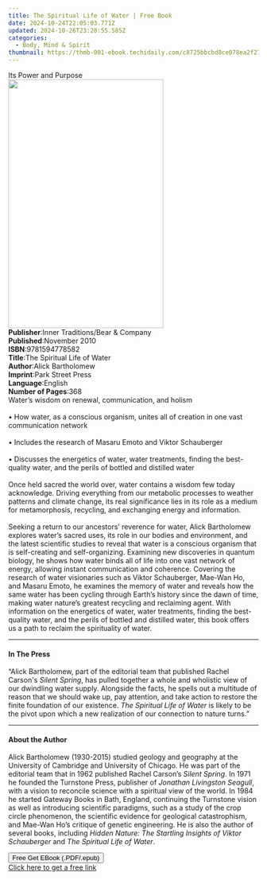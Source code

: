 ```yaml
---
title: The Spiritual Life of Water | Free Book
date: 2024-10-24T22:05:03.771Z
updated: 2024-10-26T23:28:55.585Z
categories:
  - Body, Mind & Spirit
thumbnail: https://thmb-001-ebook.techidaily.com/c8725bbcbd8ce078ea2f27e80a8b613aa74ebd571ab0b4d54f09f1794e5b82e5.jpg
---
```

<main id="book-container">
  <div class="flex flex-col">
    <div class="book-brief flex-1 py-6 px-4 sm:p-6 md:py-10 md:px-8">
      <!-- brief-->
      <div class="book-brief-main">Its Power and Purpose</div>
    </div>
    <div
      class="book-meta-info flex-1 grid gap-4 col-start-1 col-end-3 row-start-1 sm:mb-6 sm:grid-cols-4 lg:gap-6 lg:col-start-2 lg:row-end-6 lg:row-span-6 lg:mb-0"
    >
      <div
        class="book-meta-info-left place-content-center mt-4 p-4 text-sm leading-6 col-start-2 col-span-2 dark:text-slate-400"
      >
        <img
          class="w-full h-500 object-cover rounded-lg sm:h-255 sm:col-span-2 lg:col-span-full"
          src="https://img-001-ebook.techidaily.com/db4fc0fe752aa95f4cffb7cfb53c1d96ebc86ac90037f0e4395a50c23adf3006.jpg"
          alt=""
          width="312"
          height="500"
        />
      </div>
      <div
        class="book-meta-info-right mt-2 col-start-1 row-start-2 col-span-3 self-center"
      >
        <!-- meta data  -->
        <div class="flex flex-col px-4 md:px-8">
          <div class="flex-1">
            <strong>Publisher</strong>:<span class="px-2"
              >Inner Traditions/Bear &amp; Company</span
            >
          </div>
          <div class="flex-1">
            <strong>Published</strong>:<span class="px-2">November 2010</span>
          </div>
          <div class="flex-1">
            <strong>ISBN</strong>:<span class="px-2">9781594778582</span>
          </div>
          <div class="flex-1">
            <strong>Title</strong>:<span class="px-2"
              >The Spiritual Life of Water</span
            >
          </div>
          <div class="flex-1">
            <strong>Author</strong>:<span class="px-2">Alick Bartholomew</span>
          </div>
          <div class="flex-1">
            <strong>Imprint</strong>:<span class="px-2">Park Street Press</span>
          </div>
          <div class="flex-1">
            <strong>Language</strong>:<span class="px-2">English</span>
          </div>
          <div class="flex-1">
            <strong>Number of Pages</strong>:<span class="px-2">368</span>
          </div>
        </div>
      </div>
    </div>
    <div class="book-description flex-1 py-6 px-4 sm:p-6 md:py-10 md:px-8">
      <div class="book-description-main">
        <div accordion-content="" id="description">
          Water’s wisdom on renewal, communication, and holism <br />
          <br />• How water, as a conscious organism, unites all of creation in
          one vast communication network <br />
          <br />• Includes the research of Masaru Emoto and Viktor Schauberger
          <br />
          <br />• Discusses the energetics of water, water treatments, finding
          the best-quality water, and the perils of bottled and distilled water
          <br />
          <br />Once held sacred the world over, water contains a wisdom few
          today acknowledge. Driving everything from our metabolic processes to
          weather patterns and climate change, its real significance lies in its
          role as a medium for metamorphosis, recycling, and exchanging energy
          and information. <br />
          <br />Seeking a return to our ancestors’ reverence for water, Alick
          Bartholomew explores water’s sacred uses, its role in our bodies and
          environment, and the latest scientific studies to reveal that water is
          a conscious organism that is self-creating and self-organizing.
          Examining new discoveries in quantum biology, he shows how water binds
          all of life into one vast network of energy, allowing instant
          communication and coherence. Covering the research of water
          visionaries such as Viktor Schauberger, Mae-Wan Ho, and Masaru Emoto,
          he examines the memory of water and reveals how the same water has
          been cycling through Earth’s history since the dawn of time, making
          water nature’s greatest recycling and reclaiming agent. With
          information on the energetics of water, water treatments, finding the
          best-quality water, and the perils of bottled and distilled water,
          this book offers us a path to reclaim the spirituality of water.
        </div>
        <div class="accordion-fader"></div>
      </div>
    </div>
    <div class="book-excerpts flex-1 py-6 px-4 sm:p-6 md:py-10 md:px-8">
      <!-- excerpts-->
      <div class="book-excerpts-main">
        <hr />
        <h4 class="placeholder placeholder-heading">
          <span>In The Press</span>
        </h4>
        <p>
          “Alick Bartholomew, part of the editorial team that published Rachel
          Carson's<i> Silent Spring</i>, has pulled together a whole and
          wholistic view of our dwindling water supply. Alongside the facts, he
          spells out a multitude of reason that we should wake up, pay
          attention, and take action to restore the finite foundation of our
          existence. <i>The Spiritual Life of Water </i>is likely to be the
          pivot upon which a new realization of our connection to nature turns.”
        </p>
      </div>
    </div>
    <div class="book-about-author flex-1 py-6 px-4 sm:p-6 md:py-10 md:px-8">
      <!-- about author-->
      <div class="book-main-author-main">
        <hr />
        <h4 class="placeholder placeholder-heading">
          <span>About the Author</span>
        </h4>
        <p>
          Alick Bartholomew (1930-2015) studied geology and geography at the
          University of Cambridge and University of Chicago. He was part of the
          editorial team that in 1962 published Rachel Carson’s
          <i>Silent Spring</i>. In 1971 he founded the Turnstone Press,
          publisher of <i>Jonathan Livingston Seagull</i>, with a vision to
          reconcile science with a spiritual view of the world. In 1984 he
          started Gateway Books in Bath, England, continuing the Turnstone
          vision as well as introducing scientific paradigms, such as a study of
          the crop circle phenomenon, the scientific evidence for geological
          catastrophism, and Mae-Wan Ho’s critique of genetic engineering. He is
          also the author of several books, including
          <i>Hidden Nature: The Startling Insights of Viktor Schauberger</i> and
          <i>The Spiritual Life of Water</i>.
        </p>
      </div>
    </div>
    <div class="book-free-get flex-1 py-6 px-4 sm:p-6 md:py-10 md:px-8">
      <button
        id="btn-free-get"
        class="bg-blue-500 hover:bg-blue-700 text-white font-bold py-2 px-4 rounded"
      >
        Free Get EBook (.PDF/.epub)
      </button>
      <div id="countdown-display" class="px-2 text-lg mt-2"></div>
      <a
        id="free-link"
        class="hidden bg-blue-500 hover:bg-blue-700 text-white font-bold py-2 px-4 rounded"
        href="https://www.ebooks.com/en-us/book/95783032/the-spiritual-life-of-water/alick-bartholomew/"
        target="_blank"
        >Click here to get a free link</a
      >
    </div>
    <script>
      let countdownTime = 0;
      let countdownInterval = null;
      document
        .getElementById('btn-free-get')
        .addEventListener('click', startCountdown);
      function startCountdown() {
        countdownTime = new Date().getTime() + 60000 * 3;
        countdownInterval = setInterval(updateCountdown, 1000);
        document.getElementById('btn-free-get').disabled = true;
        document
          .getElementById('btn-free-get')
          .classList.add('bg-gray-500', 'cursor-not-allowed');
      }
      function updateCountdown() {
        let currentTime = new Date().getTime();
        let timeLeft = countdownTime - currentTime;
        let secondsLeft = Math.floor(timeLeft / 1000);
        document.getElementById('countdown-display').innerHTML =
          `Remaining time: ${secondsLeft} seconds.`;
        if (secondsLeft <= 0) {
          clearInterval(countdownInterval);
          document.getElementById('btn-free-get').classList.add('hidden');
          document.getElementById('free-link').classList.remove('hidden');
          document.getElementById('countdown-display').innerHTML = '';
        }
      }
    </script>
  </div>
</main>

<ins class="adsbygoogle"
      style="display:block"
      data-ad-client="ca-pub-7571918770474297"
      data-ad-slot="8358498916"
      data-ad-format="auto"
      data-full-width-responsive="true"></ins>
    